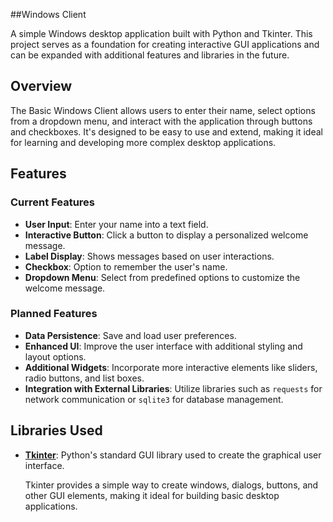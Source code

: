 ##Windows Client

A simple Windows desktop application built with Python and Tkinter. This project serves as a foundation for creating interactive GUI applications and can be expanded with additional features and libraries in the future.

## Overview

The Basic Windows Client allows users to enter their name, select options from a dropdown menu, and interact with the application through buttons and checkboxes. It's designed to be easy to use and extend, making it ideal for learning and developing more complex desktop applications.

## Features

### Current Features

- **User Input**: Enter your name into a text field.
- **Interactive Button**: Click a button to display a personalized welcome message.
- **Label Display**: Shows messages based on user interactions.
- **Checkbox**: Option to remember the user's name.
- **Dropdown Menu**: Select from predefined options to customize the welcome message.

### Planned Features

- **Data Persistence**: Save and load user preferences.
- **Enhanced UI**: Improve the user interface with additional styling and layout options.
- **Additional Widgets**: Incorporate more interactive elements like sliders, radio buttons, and list boxes.
- **Integration with External Libraries**: Utilize libraries such as `requests` for network communication or `sqlite3` for database management.

## Libraries Used

- **[Tkinter](https://docs.python.org/3/library/tkinter.html)**: Python's standard GUI library used to create the graphical user interface.

  Tkinter provides a simple way to create windows, dialogs, buttons, and other GUI elements, making it ideal for building basic desktop applications.
